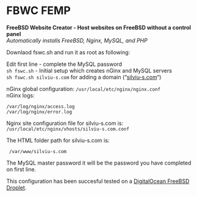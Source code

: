 <h1 id="fswc-femp">FBWC FEMP</h1>

<p><strong>FreeBSD Website Creator - Host websites on FreeBSD without a control panel</strong> <br>
<em>Automatically installs FreeBSD, Nginx, MySQL, and PHP</em></p>

<p>Downlaod fswc.sh and run it as root as following:</p>

<p>Edit first line - complete the MySQL password <br>
<code>sh fswc.sh</code> - Initial setup which creates nGinx and MySQL servers <br>
<code>sh fswc.sh silviu-s.com</code> for adding a domain (“<a href="http://silviu-s.com">silviu-s.com</a>“)</p>

<p>nGinx global configuration: <code>/usr/local/etc/nginx/nginx.conf</code> <br>
nGinx logs:</p>

<pre><code>/var/log/nginx/access.log
/var/log/nginx/error.log
</code></pre>

<p>Nginx site configuration file for silviu-s.com is:  <br>
<code>/usr/local/etc/nginx/vhosts/silviu-s.com.conf</code></p>

<p>The HTML folder path for silviu-s.com is:</p>

<pre><code> /var/www/silviu-s.com
</code></pre>

<p>The MySQL master password it will be the password you have completed on first line.</p>

<p>This configuration has been succesful tested on a <a href="https://www.digitalocean.com/?refcode=ea14929d1861">DigitalOcean FreeBSD Droplet</a>.</p>
